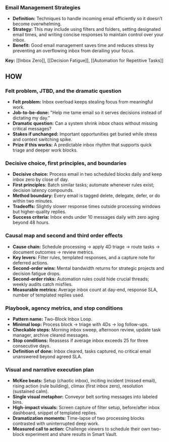 ### Email Management Strategies

- **Definition:** Techniques to handle incoming email efficiently so it doesn’t become overwhelming.
- **Strategy:** This may include using filters and folders, setting designated email times, and writing concise responses to maintain control over your inbox.
- **Benefit:** Good email management saves time and reduces stress by preventing an overflowing inbox from derailing your focus.

**Key:** [[Inbox Zero]], [[Decision Fatigue]], [[Automation for Repetitive Tasks]]

## HOW
### Felt problem, JTBD, and the dramatic question
- **Felt problem:** Inbox overload keeps stealing focus from meaningful work.
- **Job-to-be-done:** "Help me tame email so it serves decisions instead of dictating my day."
- **Dramatic question:** Can a system shrink inbox chaos without missing critical messages?
- **Stakes if unchanged:** Important opportunities get buried while stress and context switching spike.
- **Prize if this works:** A predictable inbox rhythm that supports quick triage and deeper work blocks.

### Decisive choice, first principles, and boundaries
- **Decisive choice:** Process email in two scheduled blocks daily and keep inbox zero by close of day.
- **First principles:** Batch similar tasks; automate whenever rules exist; decision latency compounds.
- **Method boundary:** Every email is tagged delete, delegate, defer, or do within two minutes.
- **Tradeoffs:** Slightly slower response times outside processing windows but higher-quality replies.
- **Success criteria:** Inbox ends under 10 messages daily with zero aging beyond 48 hours.

### Causal map and second and third order effects
- **Cause chain:** Schedule processing → apply 4D triage → route tasks → document outcomes → review metrics.
- **Key levers:** Filter rules, templated responses, and a capture note for deferred actions.
- **Second-order wins:** Mental bandwidth returns for strategic projects and decision fatigue drops.
- **Second-order risks:** Automation rules could hide crucial threads; weekly audits catch misfiles.
- **Measurable metrics:** Average inbox count at day-end, response SLA, number of templated replies used.

### Playbook, agency metrics, and stop conditions
- **Pattern name:** Two-Block Inbox Loop.
- **Minimal loop:** Process block → triage with 4Ds → log follow-ups.
- **Checkable steps:** Morning inbox sweep, afternoon review, update task manager, archive cleared messages.
- **Stop conditions:** Reassess if average inbox exceeds 25 for three consecutive days.
- **Definition of done:** Inbox cleared, tasks captured, no critical email unanswered beyond agreed SLA.

### Visual and narrative execution plan
- **McKee beats:** Setup (chaotic inbox), inciting incident (missed email), rising action (rule building), climax (first inbox zero), resolution (sustained calm).
- **Single visual metaphor:** Conveyor belt sorting messages into labeled bins.
- **High-impact visuals:** Screen capture of filter setup, before/after inbox dashboard, snippet of templated replies.
- **Dramatization moments:** Time-lapse of two processing blocks contrasted with uninterrupted deep work.
- **Measured call to action:** Challenge viewers to schedule their own two-block experiment and share results in Smart Vault.
